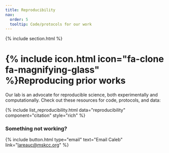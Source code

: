 ```yaml
---
title: Reproducibility
nav:
  order: 5
  tooltip: Code/protocols for our work
---
```


{% include section.html %}

# {% include icon.html icon="fa-clone fa-magnifying-glass" %}Reproducing prior works

Our lab is an advocate for reproducible science, both experimentally and computationally. 
Check out these resources for code, protocols, and data:

{% include list_reproducibility.html data="reproducibility" component="citation" style="rich" %}


### Something not working?
{%
  include button.html
  type="email"
  text="Email Caleb"
  link="lareauc@mskcc.org"
%}

<br>